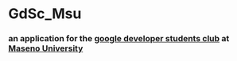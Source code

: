 # GdSc_Msu
### an application for the [google developer students club](https://gdsc.community.dev/maseno-university) at [Maseno University](https://maseno.ac.ke/)